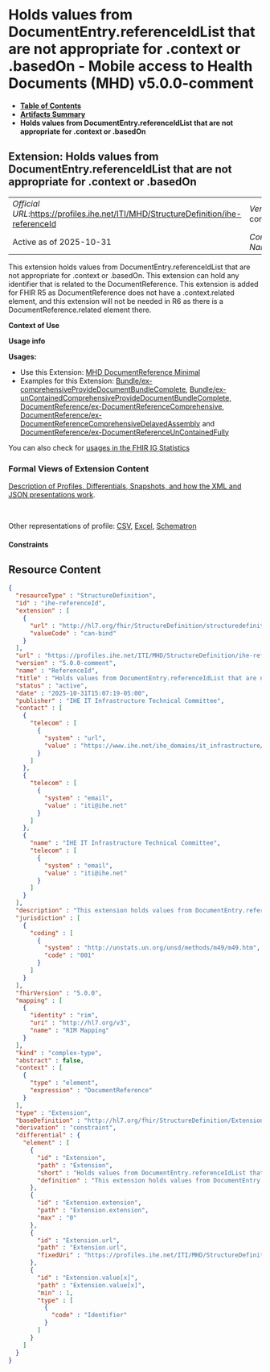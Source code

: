 # Holds values from DocumentEntry.referenceIdList that are not appropriate for .context or .basedOn - Mobile access to Health Documents (MHD) v5.0.0-comment

* [**Table of Contents**](toc.md)
* [**Artifacts Summary**](artifacts.md)
* **Holds values from DocumentEntry.referenceIdList that are not appropriate for .context or .basedOn**

## Extension: Holds values from DocumentEntry.referenceIdList that are not appropriate for .context or .basedOn 

| | |
| :--- | :--- |
| *Official URL*:https://profiles.ihe.net/ITI/MHD/StructureDefinition/ihe-referenceId | *Version*:5.0.0-comment |
| Active as of 2025-10-31 | *Computable Name*:ReferenceId |

This extension holds values from DocumentEntry.referenceIdList that are not appropriate for .context or .basedOn. This extension can hold any identifier that is related to the DocumentReference. This extension is added for FHIR R5 as DocumentReference does not have a .context.related element, and this extension will not be needed in R6 as there is a DocumentReference.related element there.

**Context of Use**

**Usage info**

**Usages:**

* Use this Extension: [MHD DocumentReference Minimal](StructureDefinition-IHE.MHD.Minimal.DocumentReference.md)
* Examples for this Extension: [Bundle/ex-comprehensiveProvideDocumentBundleComplete](Bundle-ex-comprehensiveProvideDocumentBundleComplete.md), [Bundle/ex-unContainedComprehensiveProvideDocumentBundleComplete](Bundle-ex-unContainedComprehensiveProvideDocumentBundleComplete.md), [DocumentReference/ex-DocumentReferenceComprehensive](DocumentReference-ex-DocumentReferenceComprehensive.md), [DocumentReference/ex-DocumentReferenceComprehensiveDelayedAssembly](DocumentReference-ex-DocumentReferenceComprehensiveDelayedAssembly.md) and [DocumentReference/ex-DocumentReferenceUnContainedFully](DocumentReference-ex-DocumentReferenceUnContainedFully.md)

You can also check for [usages in the FHIR IG Statistics](https://packages2.fhir.org/xig/ihe.iti.mhd|current/StructureDefinition/ihe-referenceId)

### Formal Views of Extension Content

 [Description of Profiles, Differentials, Snapshots, and how the XML and JSON presentations work](http://build.fhir.org/ig/FHIR/ig-guidance/readingIgs.html#structure-definitions). 

 

Other representations of profile: [CSV](StructureDefinition-ihe-referenceId.csv), [Excel](StructureDefinition-ihe-referenceId.xlsx), [Schematron](StructureDefinition-ihe-referenceId.sch) 

#### Constraints



## Resource Content

```json
{
  "resourceType" : "StructureDefinition",
  "id" : "ihe-referenceId",
  "extension" : [
    {
      "url" : "http://hl7.org/fhir/StructureDefinition/structuredefinition-type-characteristics",
      "valueCode" : "can-bind"
    }
  ],
  "url" : "https://profiles.ihe.net/ITI/MHD/StructureDefinition/ihe-referenceId",
  "version" : "5.0.0-comment",
  "name" : "ReferenceId",
  "title" : "Holds values from DocumentEntry.referenceIdList that are not appropriate for .context or .basedOn",
  "status" : "active",
  "date" : "2025-10-31T15:07:19-05:00",
  "publisher" : "IHE IT Infrastructure Technical Committee",
  "contact" : [
    {
      "telecom" : [
        {
          "system" : "url",
          "value" : "https://www.ihe.net/ihe_domains/it_infrastructure/"
        }
      ]
    },
    {
      "telecom" : [
        {
          "system" : "email",
          "value" : "iti@ihe.net"
        }
      ]
    },
    {
      "name" : "IHE IT Infrastructure Technical Committee",
      "telecom" : [
        {
          "system" : "email",
          "value" : "iti@ihe.net"
        }
      ]
    }
  ],
  "description" : "This extension holds values from DocumentEntry.referenceIdList that are not appropriate for .context or .basedOn. This extension can hold any identifier that is related to the DocumentReference. This extension is added for FHIR R5 as DocumentReference does not have a .context.related element, and this extension will not be needed in R6 as there is a DocumentReference.related element there.",
  "jurisdiction" : [
    {
      "coding" : [
        {
          "system" : "http://unstats.un.org/unsd/methods/m49/m49.htm",
          "code" : "001"
        }
      ]
    }
  ],
  "fhirVersion" : "5.0.0",
  "mapping" : [
    {
      "identity" : "rim",
      "uri" : "http://hl7.org/v3",
      "name" : "RIM Mapping"
    }
  ],
  "kind" : "complex-type",
  "abstract" : false,
  "context" : [
    {
      "type" : "element",
      "expression" : "DocumentReference"
    }
  ],
  "type" : "Extension",
  "baseDefinition" : "http://hl7.org/fhir/StructureDefinition/Extension",
  "derivation" : "constraint",
  "differential" : {
    "element" : [
      {
        "id" : "Extension",
        "path" : "Extension",
        "short" : "Holds values from DocumentEntry.referenceIdList that are not appropriate for .context or .basedOn",
        "definition" : "This extension holds values from DocumentEntry.referenceIdList that are not appropriate for .context or .basedOn. This extension can hold any identifier that is related to the DocumentReference. This extension is added for FHIR R5 as DocumentReference does not have a .context.related element, and this extension will not be needed in R6 as there is a DocumentReference.related element there."
      },
      {
        "id" : "Extension.extension",
        "path" : "Extension.extension",
        "max" : "0"
      },
      {
        "id" : "Extension.url",
        "path" : "Extension.url",
        "fixedUri" : "https://profiles.ihe.net/ITI/MHD/StructureDefinition/ihe-referenceId"
      },
      {
        "id" : "Extension.value[x]",
        "path" : "Extension.value[x]",
        "min" : 1,
        "type" : [
          {
            "code" : "Identifier"
          }
        ]
      }
    ]
  }
}

```
